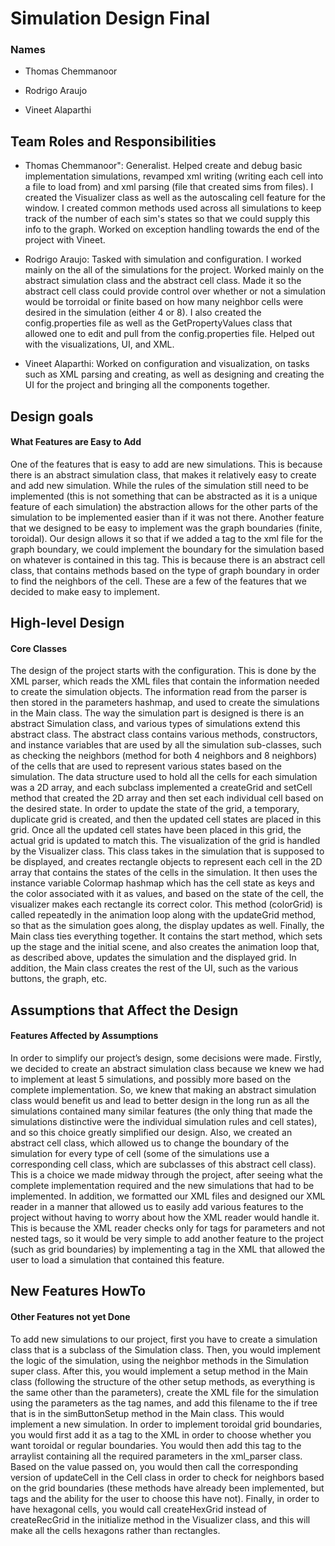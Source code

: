 # Simulation Design Final
### Names

 * Thomas Chemmanoor

 * Rodrigo Araujo

 * Vineet Alaparthi

## Team Roles and Responsibilities

 * Thomas Chemmanoor": Generalist. Helped create and debug basic implementation simulations, revamped xml writing (writing each cell into a file to load from)
  and xml parsing (file that created sims from files). I created the Visualizer class as well as the autoscaling cell feature for the window. 
  I created common methods used across all simulations to keep track of the number of each sim's states so
  that we could supply this info to the graph. Worked on exception handling towards the end of the project with Vineet.

 * Rodrigo Araujo: Tasked with simulation and configuration. I worked mainly on the all of the simulations for the project. Worked mainly on the abstract simulation
  class and the abstract cell class. Made it so the abstract cell class could provide control over whether or not a simulation would be torroidal or finite based on 
  how many neighbor cells were desired in the simulation (either 4 or 8). I also created the config.properties file as well as the GetPropertyValues class that allowed 
  one to edit and pull from the config.properties file. Helped out with the visualizations, UI, and XML. 

 * Vineet Alaparthi: Worked on configuration and visualization, on tasks such as XML parsing and creating, as well as designing and creating the UI for the project and bringing all the components together.


## Design goals

#### What Features are Easy to Add
One of the features that is easy to add are new simulations. This is because there is an abstract simulation class, that makes it relatively  easy to create and add new simulation. While the rules of the simulation still need to be implemented (this is not something that can be abstracted as it is a unique feature of each simulation) the abstraction allows for the other parts of the simulation to be implemented easier than if it was not there. Another feature that we designed to be easy to implement was the graph boundaries (finite, toroidal). Our design allows it so that if we added a tag to the xml file for the graph boundary, we could implement the boundary for the simulation based on whatever is contained in this tag. This is because there is an abstract cell class, that contains methods based on the type of graph boundary in order to find the neighbors of the cell. These are a few of the features that we decided to make easy to implement.


## High-level Design

#### Core Classes
The design of the project starts with the configuration. This is done by the XML parser, which reads the XML files that contain the information needed to create the simulation objects. The information read from the parser is then stored in the parameters hashmap, and used to create the simulations in the Main class. The way the simulation part is designed is there is an abstract Simulation class, and various types of simulations extend this abstract class. The abstract class contains various methods, constructors, and instance variables that are used by all the simulation sub-classes, such as checking the neighbors (method for both 4 neighbors and 8 neighbors) of the cells that are used to represent various states based on the simulation. The data structure used to hold all the cells for each simulation was a 2D array, and each subclass implemented a createGrid and setCell method that created the 2D array and then set each individual cell based on the desired state. In order to update the state of the grid, a temporary, duplicate grid is created, and then the updated cell states are placed in this grid. Once all the updated cell states have been placed in this grid, the actual grid is updated to match this. The visualization of the grid is handled by the Visualizer class. This class takes in the simulation that is supposed to be displayed, and creates rectangle objects to represent each cell in the 2D array that contains the states of the cells in the simulation. It then uses the instance variable Colormap hashmap which has the cell state as keys and the color associated with it as values, and based on the state of the cell, the visualizer makes each rectangle its correct color. This method (colorGrid) is called repeatedly in the animation loop along with the updateGrid method, so that as the simulation goes along, the display updates as well. Finally, the Main class ties everything together. It contains the start method, which sets up the stage and the initial scene, and also creates the animation loop that, as described above, updates the simulation and the displayed grid. In addition, the Main class creates the rest of the UI, such as the various buttons, the graph, etc.  


## Assumptions that Affect the Design

#### Features Affected by Assumptions
In order to simplify our project’s design, some decisions were made. Firstly, we decided to create an abstract simulation class because we knew we had to implement at least 5 simulations, and possibly more based on the complete implementation. So, we knew that making an abstract simulation class would benefit us and lead to better design in the long run as all the simulations contained many similar features (the only thing that made the simulations distinctive were the individual simulation rules and cell states), and so this choice greatly simplified our design. Also, we created an abstract cell class, which allowed us to change the boundary of the simulation for every type of cell  (some of the simulations use a corresponding cell class, which are subclasses of this abstract cell class). This is a choice we made midway through the project, after seeing what the complete implementation required and the new simulations that had to be implemented. In addition, we formatted our XML files and designed our XML reader in a manner that allowed us to easily add various features to the project without having to worry about how the XML reader would handle it. This is because the XML reader checks only for tags for parameters and not nested tags, so it would be very simple to add another feature to the project (such as grid boundaries) by implementing a tag in the XML that allowed the user to load a simulation that contained this feature.

## New Features HowTo


#### Other Features not yet Done
To add new simulations to our project, first you have to create a simulation class that is a subclass of the Simulation class. Then, you would implement the logic of the simulation, using the neighbor methods in the Simulation super class. After this, you would implement a setup method in the Main class (following the structure of the other setup methods, as everything is the same other than the parameters), create the XML file for the simulation using the parameters as the tag names, and add this filename to the if tree that is in the simButtonSetup method in the Main class. This would implement a new simulation. In order to implement toroidal grid boundaries, you would first add it as a tag to the XML in order to choose whether you want toroidal or regular boundaries. You would then add this tag to the arraylist containing all the required parameters in the xml_parser class. Based on the value passed on, you would then call the corresponding version of updateCell in the Cell class in order to check for neighbors based on the grid boundaries (these methods have already been implemented, but tags and the ability for the user to choose this have not). Finally, in order to have hexagonal cells, you would call createHexGrid instead of createRecGrid in the initialize method in the Visualizer class, and this will make all the cells hexagons rather than rectangles.

